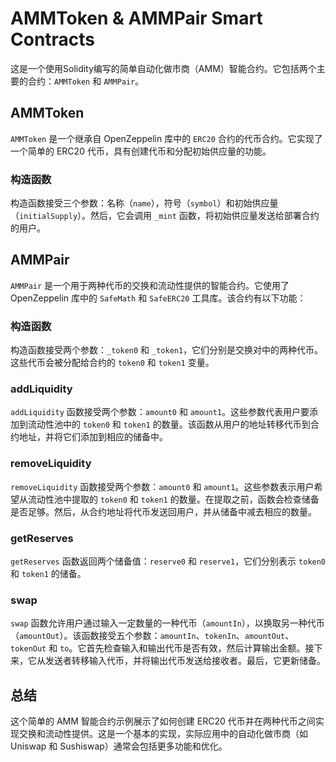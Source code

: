 # AMMToken & AMMPair Smart Contracts

这是一个使用Solidity编写的简单自动化做市商（AMM）智能合约。它包括两个主要的合约：`AMMToken` 和 `AMMPair`。

## AMMToken

`AMMToken` 是一个继承自 OpenZeppelin 库中的 `ERC20` 合约的代币合约。它实现了一个简单的 ERC20 代币，具有创建代币和分配初始供应量的功能。

### 构造函数

构造函数接受三个参数：名称（`name`），符号（`symbol`）和初始供应量（`initialSupply`）。然后，它会调用 `_mint` 函数，将初始供应量发送给部署合约的用户。

## AMMPair

`AMMPair` 是一个用于两种代币的交换和流动性提供的智能合约。它使用了 OpenZeppelin 库中的 `SafeMath` 和 `SafeERC20` 工具库。该合约有以下功能：

### 构造函数

构造函数接受两个参数：`_token0` 和 `_token1`，它们分别是交换对中的两种代币。这些代币会被分配给合约的 `token0` 和 `token1` 变量。

### addLiquidity

`addLiquidity` 函数接受两个参数：`amount0` 和 `amount1`。这些参数代表用户要添加到流动性池中的 `token0` 和 `token1` 的数量。该函数从用户的地址转移代币到合约地址，并将它们添加到相应的储备中。

### removeLiquidity

`removeLiquidity` 函数接受两个参数：`amount0` 和 `amount1`。这些参数表示用户希望从流动性池中提取的 `token0` 和 `token1` 的数量。在提取之前，函数会检查储备是否足够。然后，从合约地址将代币发送回用户，并从储备中减去相应的数量。

### getReserves

`getReserves` 函数返回两个储备值：`reserve0` 和 `reserve1`，它们分别表示 `token0` 和 `token1` 的储备。

### swap

`swap` 函数允许用户通过输入一定数量的一种代币（`amountIn`），以换取另一种代币（`amountOut`）。该函数接受五个参数：`amountIn`、`tokenIn`、`amountOut`、`tokenOut` 和 `to`。它首先检查输入和输出代币是否有效，然后计算输出金额。接下来，它从发送者转移输入代币，并将输出代币发送给接收者。最后，它更新储备。

## 总结

这个简单的 AMM 智能合约示例展示了如何创建 ERC20 代币并在两种代币之间实现交换和流动性提供。这是一个基本的实现，实际应用中的自动化做市商（如 Uniswap 和 Sushiswap）通常会包括更多功能和优化。
